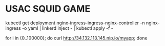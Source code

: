# USAC SQUID GAME
kubectl get deployment nginx-ingress-ingress-nginx-controller -n nginx-ingress  -o yaml | linkerd inject - | kubectl apply -f -
  
for i in {0..100000}; do  curl http://34.132.113.145.nip.io/myapp; done
